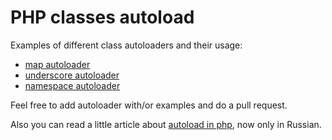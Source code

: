PHP classes autoload
====================

Examples of different class autoloaders and their usage:

* [map autoloader](https://github.com/4devs/demo-classes-autoload-php/blob/master/examples/map.php)
* [underscore autoloader](https://github.com/4devs/demo-classes-autoload-php/blob/master/examples/underscore.php)
* [namespace autoloader](https://github.com/4devs/demo-classes-autoload-php/blob/master/examples/namespace.php)

Feel free to add autoloader with/or examples and do a pull request.

Also you can read a little article about [autoload in php](http://4devs.io/a/classes-autoload-php), now only in Russian.
